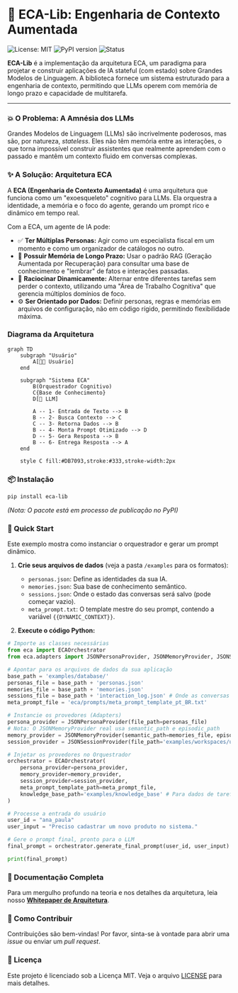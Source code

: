 # 🧠 ECA-Lib: Engenharia de Contexto Aumentada

![License: MIT](https://img.shields.io/badge/License-MIT-yellow.svg)
![PyPI version](https://img.shields.io/pypi/v/eca-lib.svg)
![Status](https://img.shields.io/badge/status-em%20desenvolvimento-orange)

**ECA-Lib** é a implementação da arquitetura ECA, um paradigma para projetar e construir aplicações de IA stateful (com estado) sobre Grandes Modelos de Linguagem. A biblioteca fornece um sistema estruturado para a engenharia de contexto, permitindo que LLMs operem com memória de longo prazo e capacidade de multitarefa.

---

### 💥 O Problema: A Amnésia dos LLMs

Grandes Modelos de Linguagem (LLMs) são incrivelmente poderosos, mas são, por natureza, *stateless*. Eles não têm memória entre as interações, o que torna impossível construir assistentes que realmente aprendem com o passado e mantêm um contexto fluido em conversas complexas.

### ✨ A Solução: Arquitetura ECA

A **ECA (Engenharia de Contexto Aumentada)** é uma arquitetura que funciona como um "exoesqueleto" cognitivo para LLMs. Ela orquestra a identidade, a memória e o foco do agente, gerando um prompt rico e dinâmico em tempo real.

Com a ECA, um agente de IA pode:

* ✅ **Ter Múltiplas Personas:** Agir como um especialista fiscal em um momento e como um organizador de catálogos no outro.
* 🧠 **Possuir Memória de Longo Prazo:** Usar o padrão RAG (Geração Aumentada por Recuperação) para consultar uma base de conhecimento e "lembrar" de fatos e interações passadas.
* 🚀 **Raciocinar Dinamicamente:** Alternar entre diferentes tarefas sem perder o contexto, utilizando uma "Área de Trabalho Cognitiva" que gerencia múltiplos domínios de foco.
* ⚙️ **Ser Orientado por Dados:** Definir personas, regras e memórias em arquivos de configuração, não em código rígido, permitindo flexibilidade máxima.

### Diagrama da Arquitetura
```mermaid
graph TD
    subgraph "Usuário"
        A[👩‍💻 Usuário]
    end

    subgraph "Sistema ECA"
        B(Orquestrador Cognitivo)
        C{Base de Conhecimento}
        D[🧠 LLM]

        A -- 1- Entrada de Texto --> B
        B -- 2- Busca Contexto --> C
        C -- 3- Retorna Dados --> B
        B -- 4- Monta Prompt Otimizado --> D
        D -- 5- Gera Resposta --> B
        B -- 6- Entrega Resposta --> A
    end

    style C fill:#DB7093,stroke:#333,stroke-width:2px
```

### 📦 Instalação

```bash
pip install eca-lib
```
*(Nota: O pacote está em processo de publicação no PyPI)*

### 🚀 Quick Start

Este exemplo mostra como instanciar o orquestrador e gerar um prompt dinâmico.

1.  **Crie seus arquivos de dados** (veja a pasta `/examples` para os formatos):
    * `personas.json`: Define as identidades da sua IA.
    * `memories.json`: Sua base de conhecimento semântico.
    * `sessions.json`: Onde o estado das conversas será salvo (pode começar vazio).
    * `meta_prompt.txt`: O template mestre do seu prompt, contendo a variável `{{DYNAMIC_CONTEXT}}`.

2.  **Execute o código Python:**

```python
# Importe as classes necessárias
from eca import ECAOrchestrator
from eca.adapters import JSONPersonaProvider, JSONMemoryProvider, JSONSessionProvider

# Apontar para os arquivos de dados da sua aplicação
base_path = 'examples/database/'
personas_file = base_path + 'personas.json'
memories_file = base_path + 'memories.json'
sessions_file = base_path + 'interaction_log.json' # Onde as conversas são salvas
meta_prompt_file = 'eca/prompts/meta_prompt_template_pt_BR.txt'

# Instancie os provedores (Adapters)
persona_provider = JSONPersonaProvider(file_path=personas_file)
# Nota: O JSONMemoryProvider real usa semantic_path e episodic_path
memory_provider = JSONMemoryProvider(semantic_path=memories_file, episodic_path=sessions_file)
session_provider = JSONSessionProvider(file_path='examples/workspaces/user_sessions.json')

# Injetar os provedores no Orquestrador
orchestrator = ECAOrchestrator(
    persona_provider=persona_provider,
    memory_provider=memory_provider,
    session_provider=session_provider,
    meta_prompt_template_path=meta_prompt_file,
    knowledge_base_path='examples/knowledge_base' # Para dados de tarefas
)

# Processe a entrada do usuário
user_id = "ana_paula"
user_input = "Preciso cadastrar um novo produto no sistema."

# Gere o prompt final, pronto para o LLM
final_prompt = orchestrator.generate_final_prompt(user_id, user_input)

print(final_prompt)
```

### 📖 Documentação Completa

Para um mergulho profundo na teoria e nos detalhes da arquitetura, leia nosso **[Whitepaper de Arquitetura](ARCHITECTURE.md)**.

### 🤝 Como Contribuir

Contribuições são bem-vindas! Por favor, sinta-se à vontade para abrir uma *issue* ou enviar um *pull request*.

### 📜 Licença

Este projeto é licenciado sob a Licença MIT. Veja o arquivo [LICENSE](LICENSE) para mais detalhes.
